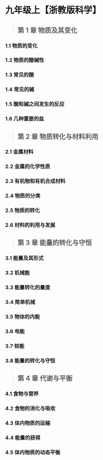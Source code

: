 # 九年级上【浙教版科学】

> ## 第 1 章 物质及其变化

### 1.1 物质的变化

### 1.2 物质的酸碱性

### 1.3 常见的酸

### 1.4 常见的碱

### 1.5 酸和碱之间发生的反应

### 1.6 几种重要的盐

> ## 第 2 章 物质转化与材料利用

### 2.1 金属材料

### 2.2 金属的化学性质

### 2.3 有机物和有机合成材料

### 2.4 物质的分类

### 2.5 物质的转化

### 2.6 材料的利用与发展

> ## 第 3 章 能量的转化与守恒

### 3.1 能量及其形式

### 3.2 机械能

### 3.3 能量转化的量度

### 3.4 简单机械

### 3.5 物体的内能

### 3.6 电能

### 3.7 核能

### 3.8 能量的转化与守恒

> ## 第 4 章 代谢与平衡

### 4.1 食物与营养

### 4.2 食物的消化与吸收

### 4.3 体内物质的运输

### 4.4 能量的获得

### 4.5 体内物质的动态平衡
